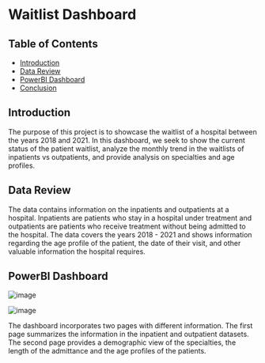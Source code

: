 # Waitlist Dashboard

## Table of Contents
* [Introduction](#introduction)
* [Data Review](#data-review)
* [PowerBI Dashboard](#powerbi-dashboard)
* [Conclusion](#conclusion)

## Introduction

The purpose of this project is to showcase the waitlist of a hospital between the years 2018 and 2021. In this dashboard, we seek to show the current status of the patient waitlist, analyze the monthly trend in the waitlists of inpatients vs outpatients, and provide analysis on specialties and age profiles. 

## Data Review

The data contains information on the inpatients and outpatients at a hospital. Inpatients are patients who stay in a hospital under treatment and outpatients are patients who receive treatment without being admitted to the hospital. The data covers the years 2018 - 2021 and shows information regarding the age profile of the patient, the date of their visit, and other valuable information the hospital requires. 

## PowerBI Dashboard

![image](https://github.com/jidafan/Waitlist-Dashboard/assets/141703009/8abfb6b6-907a-4d42-af9d-9a20409dfca3)

![image](https://github.com/jidafan/Waitlist-Dashboard/assets/141703009/257ef617-8cd6-4015-814a-104595a270ce)

The dashboard incorporates two pages with different information. The first page summarizes the information in the inpatient and outpatient datasets. The second page provides a demographic view of the specialties, the length of the admittance and the age profiles of the patients.
